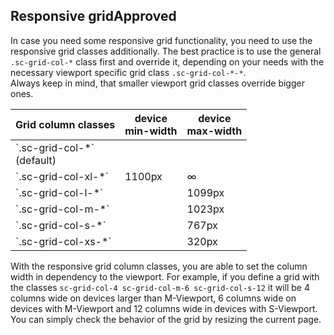 <h2>Responsive grid<span class="status approved">Approved</span></h2>

In case you need some responsive grid functionality, you need to use the responsive grid classes additionally. The best practice is to use the general `.sc-grid-col-*` class first and override it, depending on your needs with the necessary viewport specific grid class `.sc-grid-col-*-*`.  
Always keep in mind, that smaller viewport grid classes override bigger ones.

<table class="docs-table">
    <thead>
    <tr>
        <th>Grid column classes</th>
        <th>device<br>min-width</th>
        <th>device<br>max-width</th>
    </tr>
    </thead>
    <tbody>
    <tr>
        <td>`.sc-grid-col-*`<br>(default)</td>
        <td></td>
        <td></td>
    </tr>
    <tr>
        <td>`.sc-grid-col-xl-*`</td>
        <td>1100px</td>
        <td>∞</td>
    </tr>
    <tr>
        <td>`.sc-grid-col-l-*`</td>
        <td></td>
        <td>1099px</td>
    </tr>
    <tr>
        <td>`.sc-grid-col-m-*`</td>
        <td></td>
        <td>1023px</td>
    </tr>
    <tr>
        <td>`.sc-grid-col-s-*`</td>
        <td></td>
        <td>767px</td>
    </tr>
    <tr>
        <td>`.sc-grid-col-xs-*`</td>
        <td></td>
        <td>320px</td>
    </tr>
    </tbody>
</table>

With the responsive grid column classes, you are able to set the column width in dependency to the viewport. For example, if you define a grid with the classes `sc-grid-col-4 sc-grid-col-m-6 sc-grid-col-s-12` it will be 4 columns wide on devices larger than M-Viewport, 6 columns wide on devices with M-Viewport and 12 columns wide in devices with S-Viewport.  
You can simply check the behavior of the grid by resizing the current page.

<style>
#responsive-grid .sample .sc-grid-row > div{
    border: 1px solid #dcdcdc;
    background: #f4f4f4;
    margin-bottom: 5px;
    padding: 5px;
}
#responsive-grid .sample .sc-grid-row > div [class*='sc-grid-col-']{
    word-break: break-all;
}
</style>
